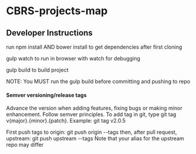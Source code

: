 # CBRS-projects-map 

## Developer Instructions

run npm install AND bower install to get dependencies after first cloning

gulp watch to run in browser with watch for debugging

gulp build to build project

NOTE: You MUST run the gulp build before committing and pushing to repo

#### Semver versioning/release tags

Advance the version when adding features, fixing bugs or making minor enhancement. Follow semver principles. To add tag in git, type git tag v{major}.{minor}.{patch}. Example: git tag v2.0.5

First push tags to origin: git push origin --tags then, after pull request, upstream: git push upstream --tags Note that your alias for the upstream repo may differ